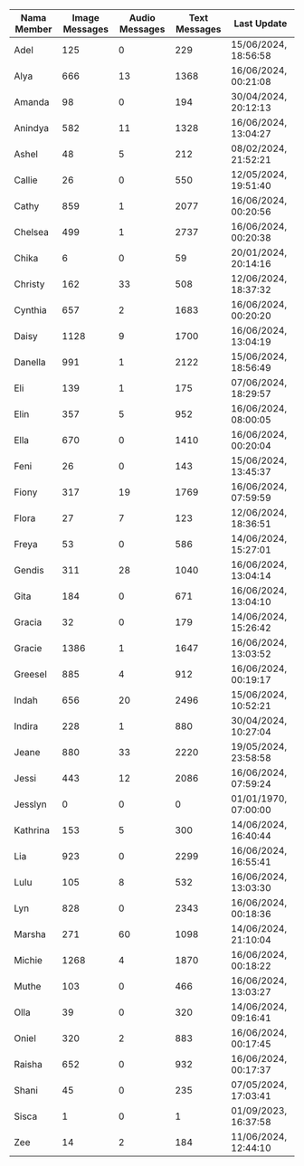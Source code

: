 | Nama Member | Image Messages | Audio Messages | Text Messages | Last Update |
| ------ | -------------- | -------------- | ------------- | ------------ |
| Adel | 125 | 0 | 229 | 15/06/2024, 18:56:58 |
| Alya | 666 | 13 | 1368 | 16/06/2024, 00:21:08 |
| Amanda | 98 | 0 | 194 | 30/04/2024, 20:12:13 |
| Anindya | 582 | 11 | 1328 | 16/06/2024, 13:04:27 |
| Ashel | 48 | 5 | 212 | 08/02/2024, 21:52:21 |
| Callie | 26 | 0 | 550 | 12/05/2024, 19:51:40 |
| Cathy | 859 | 1 | 2077 | 16/06/2024, 00:20:56 |
| Chelsea | 499 | 1 | 2737 | 16/06/2024, 00:20:38 |
| Chika | 6 | 0 | 59 | 20/01/2024, 20:14:16 |
| Christy | 162 | 33 | 508 | 12/06/2024, 18:37:32 |
| Cynthia | 657 | 2 | 1683 | 16/06/2024, 00:20:20 |
| Daisy | 1128 | 9 | 1700 | 16/06/2024, 13:04:19 |
| Danella | 991 | 1 | 2122 | 15/06/2024, 18:56:49 |
| Eli | 139 | 1 | 175 | 07/06/2024, 18:29:57 |
| Elin | 357 | 5 | 952 | 16/06/2024, 08:00:05 |
| Ella | 670 | 0 | 1410 | 16/06/2024, 00:20:04 |
| Feni | 26 | 0 | 143 | 15/06/2024, 13:45:37 |
| Fiony | 317 | 19 | 1769 | 16/06/2024, 07:59:59 |
| Flora | 27 | 7 | 123 | 12/06/2024, 18:36:51 |
| Freya | 53 | 0 | 586 | 14/06/2024, 15:27:01 |
| Gendis | 311 | 28 | 1040 | 16/06/2024, 13:04:14 |
| Gita | 184 | 0 | 671 | 16/06/2024, 13:04:10 |
| Gracia | 32 | 0 | 179 | 14/06/2024, 15:26:42 |
| Gracie | 1386 | 1 | 1647 | 16/06/2024, 13:03:52 |
| Greesel | 885 | 4 | 912 | 16/06/2024, 00:19:17 |
| Indah | 656 | 20 | 2496 | 15/06/2024, 10:52:21 |
| Indira | 228 | 1 | 880 | 30/04/2024, 10:27:04 |
| Jeane | 880 | 33 | 2220 | 19/05/2024, 23:58:58 |
| Jessi | 443 | 12 | 2086 | 16/06/2024, 07:59:24 |
| Jesslyn | 0 | 0 | 0 | 01/01/1970, 07:00:00 |
| Kathrina | 153 | 5 | 300 | 14/06/2024, 16:40:44 |
| Lia | 923 | 0 | 2299 | 16/06/2024, 16:55:41 |
| Lulu | 105 | 8 | 532 | 16/06/2024, 13:03:30 |
| Lyn | 828 | 0 | 2343 | 16/06/2024, 00:18:36 |
| Marsha | 271 | 60 | 1098 | 14/06/2024, 21:10:04 |
| Michie | 1268 | 4 | 1870 | 16/06/2024, 00:18:22 |
| Muthe | 103 | 0 | 466 | 16/06/2024, 13:03:27 |
| Olla | 39 | 0 | 320 | 14/06/2024, 09:16:41 |
| Oniel | 320 | 2 | 883 | 16/06/2024, 00:17:45 |
| Raisha | 652 | 0 | 932 | 16/06/2024, 00:17:37 |
| Shani | 45 | 0 | 235 | 07/05/2024, 17:03:41 |
| Sisca | 1 | 0 | 1 | 01/09/2023, 16:37:58 |
| Zee | 14 | 2 | 184 | 11/06/2024, 12:44:10 |
